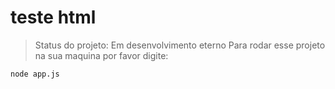 <h1>teste html</h1>

>Status do projeto: Em desenvolvimento eterno
Para rodar esse projeto na sua maquina por favor digite:

```
node app.js
```
